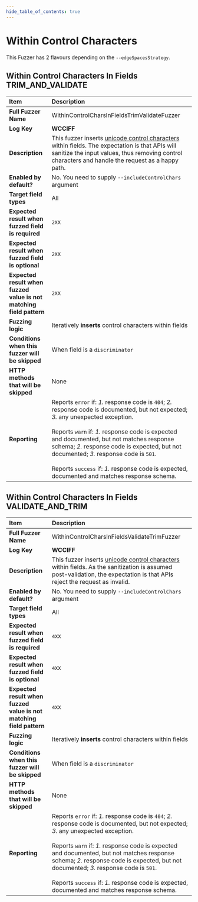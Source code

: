 ```yaml
--- 
hide_table_of_contents: true
---
```


# Within Control Characters

This Fuzzer has 2 flavours depending on the `--edgeSpacesStrategy`.

## Within Control Characters In Fields TRIM_AND_VALIDATE
| Item                                                                | Description                                                                                                                                                                                                                                                                                                                                                                                                                                              |
|:--------------------------------------------------------------------|:---------------------------------------------------------------------------------------------------------------------------------------------------------------------------------------------------------------------------------------------------------------------------------------------------------------------------------------------------------------------------------------------------------------------------------------------------------|
| **Full Fuzzer Name**                                                | WithinControlCharsInFieldsTrimValidateFuzzer                                                                                                                                                                                                                                                                                                                                                                                                             |
| **Log Key**                                                         | **WCCIFF**                                                                                                                                                                                                                                                                                                                                                                                                                                               |
| **Description**                                                     | This fuzzer inserts [unicode control characters](https://en.wikipedia.org/wiki/Control_character) within fields. The expectation is that APIs will sanitize the input values, thus removing control characters and handle the request as a happy path.                                                                                                                                                                                                   |
| **Enabled by default?**                                             | No. You need to supply `--includeControlChars` argument                                                                                                                                                                                                                                                                                                                                                                                                  |
| **Target field types**                                              | All                                                                                                                                                                                                                                                                                                                                                                                                                                                      |
| **Expected result when fuzzed field is required**                   | `2XX`                                                                                                                                                                                                                                                                                                                                                                                                                                                    |
| **Expected result when fuzzed field is optional**                   | `2XX`                                                                                                                                                                                                                                                                                                                                                                                                                                                    |
| **Expected result when fuzzed value is not matching field pattern** | `2XX`                                                                                                                                                                                                                                                                                                                                                                                                                                                    |
| **Fuzzing logic**                                                   | Iteratively **inserts** control characters within fields                                                                                                                                                                                                                                                                                                                                                                                                 |
| **Conditions when this fuzzer will be skipped**                     | When field is a `discriminator`                                                                                                                                                                                                                                                                                                                                                                                                                          |
| **HTTP methods that will be skipped**                               | None                                                                                                                                                                                                                                                                                                                                                                                                                                                     |
| **Reporting**                                                       | Reports `error` if: *1.* response code is `404`; *2.* response code is documented, but not expected; *3.* any unexpected exception. <br/><br/> Reports `warn` if: *1.* response code is expected and documented, but not matches response schema; *2.* response code is expected, but not documented; *3.* response code is `501`. <br/><br/> Reports `success` if: *1.* response code is expected, documented and matches response schema.              | 

## Within Control Characters In Fields VALIDATE_AND_TRIM
| Item                                                                | Description                                                                                                                                                                                                                                                                                                                                                                                                                                              |
|:--------------------------------------------------------------------|:---------------------------------------------------------------------------------------------------------------------------------------------------------------------------------------------------------------------------------------------------------------------------------------------------------------------------------------------------------------------------------------------------------------------------------------------------------|
| **Full Fuzzer Name**                                                | WithinControlCharsInFieldsValidateTrimFuzzer                                                                                                                                                                                                                                                                                                                                                                                                             |
| **Log Key**                                                         | **WCCIFF**                                                                                                                                                                                                                                                                                                                                                                                                                                               |
| **Description**                                                     | This fuzzer inserts [unicode control characters](https://en.wikipedia.org/wiki/Control_character) within fields. As the sanitization is assumed post-validation, the expectation is that APIs reject the request as invalid.                                                                                                                                                                                                                             |
| **Enabled by default?**                                             | No. You need to supply `--includeControlChars` argument                                                                                                                                                                                                                                                                                                                                                                                                  |
| **Target field types**                                              | All                                                                                                                                                                                                                                                                                                                                                                                                                                                      |
| **Expected result when fuzzed field is required**                   | `4XX`                                                                                                                                                                                                                                                                                                                                                                                                                                                    |
| **Expected result when fuzzed field is optional**                   | `4XX`                                                                                                                                                                                                                                                                                                                                                                                                                                                    |
| **Expected result when fuzzed value is not matching field pattern** | `4XX`                                                                                                                                                                                                                                                                                                                                                                                                                                                    |
| **Fuzzing logic**                                                   | Iteratively **inserts** control characters within fields                                                                                                                                                                                                                                                                                                                                                                                                 |
| **Conditions when this fuzzer will be skipped**                     | When field is a `discriminator`                                                                                                                                                                                                                                                                                                                                                                                                                          |
| **HTTP methods that will be skipped**                               | None                                                                                                                                                                                                                                                                                                                                                                                                                                                     |
| **Reporting**                                                       | Reports `error` if: *1.* response code is `404`; *2.* response code is documented, but not expected; *3.* any unexpected exception. <br/><br/> Reports `warn` if: *1.* response code is expected and documented, but not matches response schema; *2.* response code is expected, but not documented; *3.* response code is `501`. <br/><br/> Reports `success` if: *1.* response code is expected, documented and matches response schema.              | 
